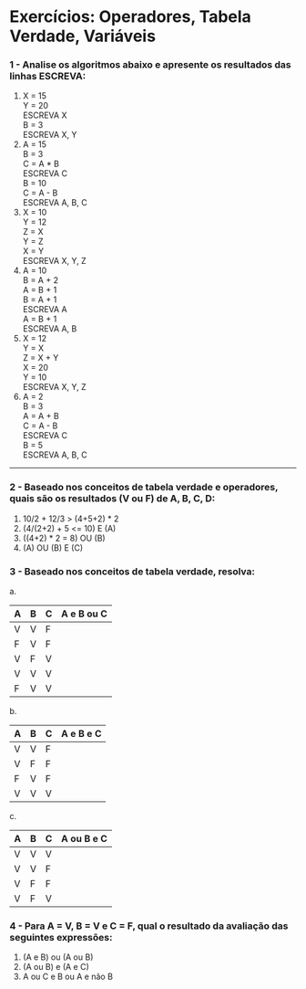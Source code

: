 # Exercícios: Operadores, Tabela Verdade, Variáveis

### 1 - Analise os algoritmos abaixo e apresente os resultados das linhas ESCREVA:

1. X = 15<br>
Y = 20<br>
ESCREVA X<br>
B = 3<br>
ESCREVA X, Y
2. A = 15<br>
B = 3<br>
C = A * B<br>
ESCREVA C<br>
B = 10<br>
C = A - B<br>
ESCREVA A, B, C
3. X = 10<br>
Y = 12<br>
Z = X<br>
Y = Z<br>
X = Y<br>
ESCREVA X, Y, Z
4. A = 10<br>
B = A + 2<br>
A = B + 1<br>
B = A + 1<br>
ESCREVA A<br>
A = B + 1<br>
ESCREVA A, B<br>
5. X = 12<br>
Y = X<br>
Z = X + Y<br>
X = 20<br>
Y = 10<br>
ESCREVA X, Y, Z
6. A = 2<br>
B = 3<br>
A = A + B<br>
C = A - B<br>
ESCREVA C<br>
B = 5<br>
ESCREVA A, B, C

---

### 2 - Baseado nos conceitos de tabela verdade e operadores, quais são os resultados (V ou F) de A, B, C, D:

1. 10/2 + 12/3 > (4+5+2) * 2
2. (4/(2+2) + 5 <= 10) E (A)
3. ((4+2) * 2 = 8) OU (B)
4. (A) OU (B) E (C)

### 3 - Baseado nos conceitos de tabela verdade, resolva:

a.

| A | B | C | A e B ou C |
| --- | --- | --- | --- |
| V | V | F |  |
| F | V | F |  |
| V | F | V |  |
| V | V | V |  |
| F | V | V |  |

b.

| A | B | C | A e B e C |
| --- | --- | --- | --- |
| V | V | F |  |
| V | F | F |  |
| F | V | F |  |
| V | V | V |  |

c.

| A | B | C | A ou B e C |
| --- | --- | --- | --- |
| V | V | V |  |
| V | V | F |  |
| V | F | F |  |
| V | F | V |  |

### 4 - Para A = V, B = V e C = F, qual o resultado da avaliação das seguintes expressões:

1. (A e B) ou (A ou B)
2. (A ou B) e (A e C)
3. A ou C e B ou A e não B
